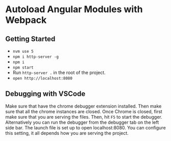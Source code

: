 # Autoload Angular Modules with Webpack

## Getting Started

- `nvm use 5`
- `npm i http-server -g`
- `npm i`
- `npm start`
- Run `http-server .` in the root of the project.
- `open http://localhost:8080`

## Debugging with VSCode

Make sure that have the chrome debugger extension installed. Then make sure that all the chrome instances are closed. Once Chrome is closed, first make sure that you are serving the files. Then, hit `F5` to start the debugger. Alternatively you can run the debugger from the debugger tab on the left side bar. The launch file is set up to open localhost:8080. You can configure this setting, it all depends how you are serving the project.

